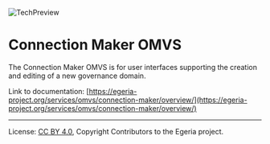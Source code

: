 <!-- SPDX-License-Identifier: CC-BY-4.0 -->
<!-- Copyright Contributors to the Egeria project. -->

![TechPreview](../../../images/egeria-content-status-in-development.png#pagewidth)

# Connection Maker OMVS 

The Connection Maker OMVS is for user interfaces supporting the creation and editing of a new governance domain.

Link to documentation: [https://egeria-project.org/services/omvs/connection-maker/overview/](https://egeria-project.org/services/omvs/connection-maker/overview/)

----
License: [CC BY 4.0](https://creativecommons.org/licenses/by/4.0/),
Copyright Contributors to the Egeria project.